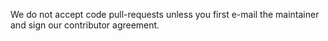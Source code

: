 We do not accept code pull-requests unless you first e-mail the maintainer and sign our contributor agreement.
